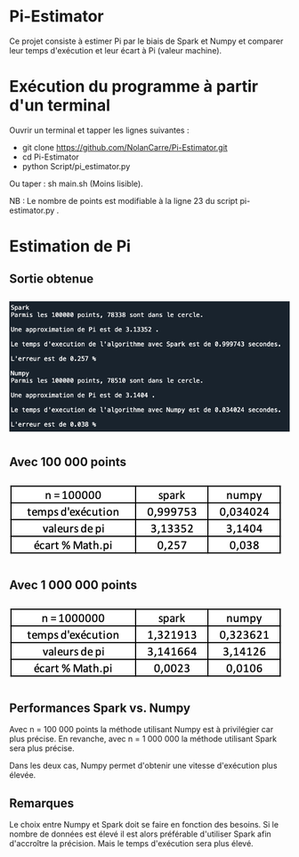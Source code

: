 # Pi-Estimator
Ce projet consiste à estimer Pi par le biais de Spark et Numpy et comparer leur temps d'exécution et leur écart à Pi (valeur machine).

# Exécution du programme à partir d'un terminal
  Ouvrir un terminal et tapper les lignes suivantes :
 - git clone https://github.com/NolanCarre/Pi-Estimator.git 
 - cd Pi-Estimator 
 - python Script/pi_estimator.py 
 
 Ou taper : sh main.sh (Moins lisible).
 
 NB : Le nombre de points est modifiable à la ligne 23 du script pi-estimator.py .
 
# Estimation de Pi
## Sortie obtenue
<img src="Output/Capture_output_spider.png" 
  style="float: center; margin-right: 10px; margin-top: 10px; margin-bottom: 10px;" />
  
## Avec 100 000 points
<img src="Output/tab_100000.png" 
  style="float: center; margin-right: 10px; margin-top: 10px; margin-bottom: 10px;" />

## Avec 1 000 000 points
<img src="Output/tab_1000000.png" 
  style="float: center; margin-right: 10px; margin-top: 10px; margin-bottom: 10px;" />
  
## Performances Spark vs. Numpy
Avec n = 100 000 points la méthode utilisant Numpy est à privilégier car plus précise.
En revanche, avec n = 1 000 000 la méthode utilisant Spark sera plus précise.

Dans les deux cas, Numpy permet d'obtenir une vitesse d'exécution plus élevée.

## Remarques
Le choix entre Numpy et Spark doit se faire en fonction des besoins. Si le nombre de données est élevé il est alors préférable d'utiliser Spark afin d'accroître la précision. Mais le temps d'exécution sera plus élevé.
